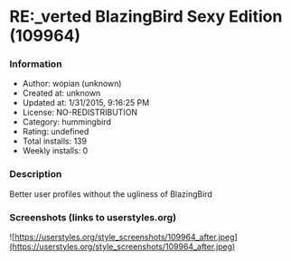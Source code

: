 # RE:_verted BlazingBird Sexy Edition (109964)

### Information
- Author: wopian (unknown)
- Created at: unknown
- Updated at: 1/31/2015, 9:16:25 PM
- License: NO-REDISTRIBUTION
- Category: hummingbird
- Rating: undefined
- Total installs: 139
- Weekly installs: 0


### Description
Better user profiles without the ugliness of BlazingBird


### Screenshots (links to userstyles.org)
![https://userstyles.org/style_screenshots/109964_after.jpeg](https://userstyles.org/style_screenshots/109964_after.jpeg)


